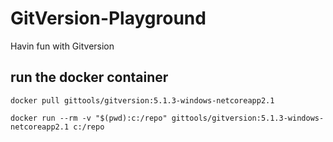 # GitVersion-Playground
 Havin fun with Gitversion

 ## run the docker container

 ```
docker pull gittools/gitversion:5.1.3-windows-netcoreapp2.1

 docker run --rm -v "$(pwd):c:/repo" gittools/gitversion:5.1.3-windows-netcoreapp2.1 c:/repo
```